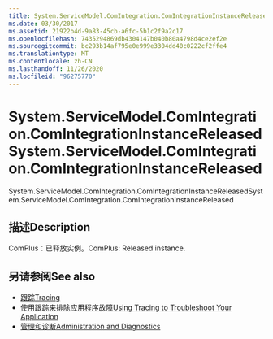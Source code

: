 ```yaml
---
title: System.ServiceModel.ComIntegration.ComIntegrationInstanceReleased
ms.date: 03/30/2017
ms.assetid: 21922b4d-9a83-45cb-a6fc-5b1c2f9a2c17
ms.openlocfilehash: 7435294869db4304147b040b80a4798d4ce2ef2e
ms.sourcegitcommit: bc293b14af795e0e999e3304dd40c0222cf2ffe4
ms.translationtype: MT
ms.contentlocale: zh-CN
ms.lasthandoff: 11/26/2020
ms.locfileid: "96275770"
---
```

# <a name="systemservicemodelcomintegrationcomintegrationinstancereleased"></a><span data-ttu-id="abdf9-102">System.ServiceModel.ComIntegration.ComIntegrationInstanceReleased</span><span class="sxs-lookup"><span data-stu-id="abdf9-102">System.ServiceModel.ComIntegration.ComIntegrationInstanceReleased</span></span>

<span data-ttu-id="abdf9-103">System.ServiceModel.ComIntegration.ComIntegrationInstanceReleased</span><span class="sxs-lookup"><span data-stu-id="abdf9-103">System.ServiceModel.ComIntegration.ComIntegrationInstanceReleased</span></span>  
  
## <a name="description"></a><span data-ttu-id="abdf9-104">描述</span><span class="sxs-lookup"><span data-stu-id="abdf9-104">Description</span></span>  

 <span data-ttu-id="abdf9-105">ComPlus：已释放实例。</span><span class="sxs-lookup"><span data-stu-id="abdf9-105">ComPlus: Released instance.</span></span>  
  
## <a name="see-also"></a><span data-ttu-id="abdf9-106">另请参阅</span><span class="sxs-lookup"><span data-stu-id="abdf9-106">See also</span></span>

- [<span data-ttu-id="abdf9-107">跟踪</span><span class="sxs-lookup"><span data-stu-id="abdf9-107">Tracing</span></span>](index.md)
- [<span data-ttu-id="abdf9-108">使用跟踪来排除应用程序故障</span><span class="sxs-lookup"><span data-stu-id="abdf9-108">Using Tracing to Troubleshoot Your Application</span></span>](using-tracing-to-troubleshoot-your-application.md)
- [<span data-ttu-id="abdf9-109">管理和诊断</span><span class="sxs-lookup"><span data-stu-id="abdf9-109">Administration and Diagnostics</span></span>](../index.md)
